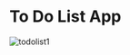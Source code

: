 # To Do List App

![todolist1](https://github.com/user-attachments/assets/fc0c3fba-8d0c-4541-a0a9-6f80057d9d4c)
